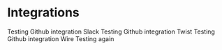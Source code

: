 # Integrations

Testing Github integration Slack
Testing Github integration Twist
Testing Github integration Wire
Testing again

